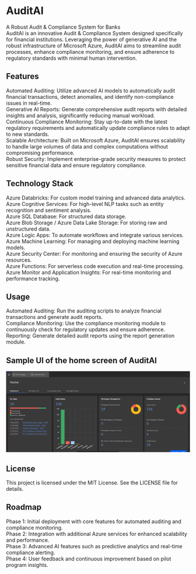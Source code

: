 # AuditAI
A Robust Audit & Compliance System for Banks\
AuditAI is an innovative Audit & Compliance System designed specifically for financial institutions. Leveraging the power of generative AI and the robust infrastructure of Microsoft Azure, AuditAI aims to streamline audit processes, enhance compliance monitoring, and ensure adherence to regulatory standards with minimal human intervention.

## Features
Automated Auditing: Utilize advanced AI models to automatically audit financial transactions, detect anomalies, and identify non-compliance issues in real-time.\
Generative AI Reports: Generate comprehensive audit reports with detailed insights and analysis, significantly reducing manual workload.\
Continuous Compliance Monitoring: Stay up-to-date with the latest regulatory requirements and automatically update compliance rules to adapt to new standards.\
Scalable Architecture: Built on Microsoft Azure, AuditAI ensures scalability to handle large volumes of data and complex computations without compromising performance.\
Robust Security: Implement enterprise-grade security measures to protect sensitive financial data and ensure regulatory compliance.

## Technology Stack
Azure Databricks: For custom model training and advanced data analytics.\
Azure Cognitive Services: For high-level NLP tasks such as entity recognition and sentiment analysis.\
Azure SQL Database: For structured data storage.\
Azure Blob Storage / Azure Data Lake Storage: For storing raw and unstructured data.\
Azure Logic Apps: To automate workflows and integrate various services.\
Azure Machine Learning: For managing and deploying machine learning models.\
Azure Security Center: For monitoring and ensuring the security of Azure resources.\
Azure Functions: For serverless code execution and real-time processing.\
Azure Monitor and Application Insights: For real-time monitoring and performance tracking.

## Usage
Automated Auditing: Run the auditing scripts to analyze financial transactions and generate audit reports.\
Compliance Monitoring: Use the compliance monitoring module to continuously check for regulatory updates and ensure adherence.\
Reporting: Generate detailed audit reports using the report generation module.

## Sample UI of the home screen of AuditAI
![Sample UI](sample_UI.png)

## License
This project is licensed under the MIT License. See the LICENSE file for details.

## Roadmap
Phase 1: Initial deployment with core features for automated auditing and compliance monitoring.\
Phase 2: Integration with additional Azure services for enhanced scalability and performance.\
Phase 3: Advanced AI features such as predictive analytics and real-time compliance alerting.\
Phase 4: User feedback and continuous improvement based on pilot program insights.
